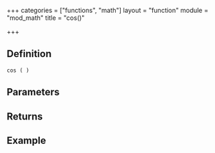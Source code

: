 +++
categories = ["functions", "math"]
layout = "function"
module = "mod_math"
title = "cos()"

+++

## Definition

    cos ( )

## Parameters

## Returns

## Example
